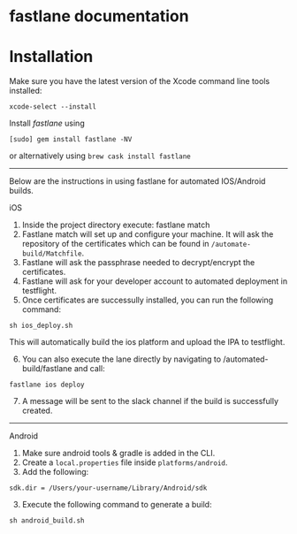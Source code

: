 fastlane documentation
================
# Installation

Make sure you have the latest version of the Xcode command line tools installed:

```
xcode-select --install
```

Install _fastlane_ using
```
[sudo] gem install fastlane -NV
```
or alternatively using `brew cask install fastlane`

----

Below are the instructions in using fastlane for automated IOS/Android builds.

iOS

1. Inside the project directory execute: fastlane match
2. Fastlane match will set up and configure your machine. It will ask the repository of the certificates which can be found in `/automate-build/Matchfile`.
3. Fastlane will ask the passphrase needed to decrypt/encrypt the certificates.
4. Fastlane will ask for your developer account to automated deployment in testflight.
5. Once certificates are successully installed, you can run the following command:

`sh ios_deploy.sh`

This will automatically build the ios platform and upload the IPA to testflight.

6. You can also execute the lane directly by navigating to /automated-build/fastlane and call: 

`fastlane ios deploy`

7. A message will be sent to the slack channel if the build is successfully created.

----

Android

1. Make sure android tools & gradle is added in the CLI.
1. Create a `local.properties` file inside `platforms/android`.
2. Add the following:

`sdk.dir = /Users/your-username/Library/Android/sdk`

3. Execute the following command to generate a build:
 
`sh android_build.sh`
